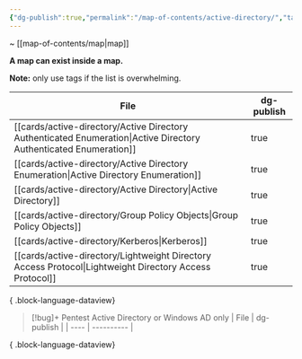 ```yaml
---
{"dg-publish":true,"permalink":"/map-of-contents/active-directory/","tags":["map"]}
---
```


~ [[map-of-contents/map\|map]]

**A map can exist inside a map.**

**Note:** only use tags if the list is overwhelming.

| File                                                                                                                 | dg-publish |
| -------------------------------------------------------------------------------------------------------------------- | ---------- |
| [[cards/active-directory/Active Directory Authenticated Enumeration\|Active Directory Authenticated Enumeration]] | true       |
| [[cards/active-directory/Active Directory Enumeration\|Active Directory Enumeration]]                             | true       |
| [[cards/active-directory/Active Directory\|Active Directory]]                                                     | true       |
| [[cards/active-directory/Group Policy Objects\|Group Policy Objects]]                                             | true       |
| [[cards/active-directory/Kerberos\|Kerberos]]                                                                     | true       |
| [[cards/active-directory/Lightweight Directory Access Protocol\|Lightweight Directory Access Protocol]]           | true       |

{ .block-language-dataview}

> [!bug]+ Pentest Active Directory or Windows AD only
>  | File | dg-publish |
> | ---- | ---------- |
> 
{ .block-language-dataview}

